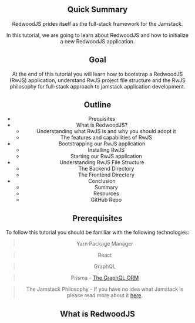 <Header Image Here>

## Quick Summary
RedwoodJS prides itself as the full-stack framework for the Jamstack.

In this tutorial, we are going to learn about RedwoodJS and how to initialize a new RedwoodJS application.

## Goal
At the end of this tutorial you will learn how to bootstrap a RedwoodJS (RwJS) application, understand RwJS project file structure and the RwJS philosophy for full-stack approach to jamstack application development.

## Outline
- Prequisites
- What is RedwoodJS?
  - Understanding what RwJS is and why you should adopt it
  - The features and capabilities of RwJS
- Bootstrapping our RwJS application
  - Installing RwJS
  - Starting our RwJS application
- Understanding RwJS File Structure
  - The Backend Directory
  - The Frontend Directory
- Conclusion
  - Summary
  - Resources
  - GitHub Repo

## Prerequisites
To follow this tutorial you should be familiar with the following technologies:
> Yarn Package Manager

> React

> GraphQL

> Prisma - [The GraphQL ORM](https://prisma.io)

> The Jamstack Philosophy - If you have no idea what Jamstack is please read more about it [here](https://www.freecodecamp.org/news/what-is-the-jamstack-and-how-do-i-host-my-website-on-it/).

## What is RedwoodJS